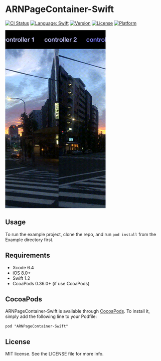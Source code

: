 # ARNPageContainer-Swift

[![CI Status](http://img.shields.io/travis/xxxAIRINxxx/ARNPageContainer-Swift.svg?style=flat)](https://travis-ci.org/xxxAIRINxxx/ARNPageContainer-Swift)
[![Language: Swift](https://img.shields.io/badge/lang-Swift-yellow.svg?style=flat)](https://developer.apple.com/swift/)
[![Version](https://img.shields.io/cocoapods/v/ARNPageContainer-Swift.svg?style=flat)](http://cocoadocs.org/docsets/ARNPageContainer-Swift)
[![License](https://img.shields.io/cocoapods/l/ARNPageContainer-Swift.svg?style=flat)](http://cocoadocs.org/docsets/ARNPageContainer-Swift)
[![Platform](https://img.shields.io/cocoapods/p/ARNPageContainer-Swift.svg?style=flat)](http://cocoadocs.org/docsets/ARNPageContainer-Swift)

![capture](capture.gif "capture")

## Usage

To run the example project, clone the repo, and run `pod install` from the Example directory first.


## Requirements

* Xcode 6.4
* iOS 8.0+
* Swift 1.2
* CcoaPods 0.36.0+ (if use CcoaPods)


## CocoaPods

ARNPageContainer-Swift is available through [CocoaPods](http://cocoapods.org). To install
it, simply add the following line to your Podfile:

    pod "ARNPageContainer-Swift"


## License

MIT license. See the LICENSE file for more info.
